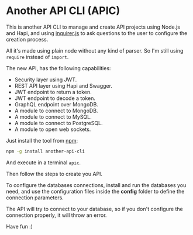 # Another API CLI (APIC)

This is another API CLI to manage and create API projects using Node.js and Hapi, and using [inquirer.js](https://github.com/SBoudrias/Inquirer.js/) to ask questions to the user to configure the creation process.

All it's made using plain node without any kind of parser. So I'm still using `require` instead of `import`.

The new API, has the following capabilities:

*   Security layer using JWT.
*   REST API layer using Hapi and Swagger.
*   JWT endpoint to return a token.
*   JWT endpoint to decode a token.
*   GraphQL endpoint over MongoDB.
*   A module to connect to MongoDB.
*   A module to connect to MySQL.
*   A module to connect to PostgreSQL.
*   A module to open web sockets.

Just install the tool from [npm](https://www.npmjs.com/package/another-react-cli):

```bash
npm -g install another-api-cli
```

And execute in a terminal `apic`.

Then follow the steps to create you API.

To configure the databases connections, install and run the databases you need, and use the configuration files inside the __config__ folder to define the connection parameters.

The API will try to connect to your database, so if you don't configure the connection properly, it will throw an error.

Have fun :)
